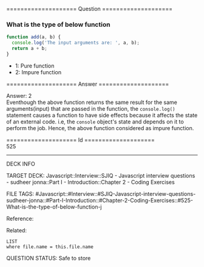 ==================== Question ====================  

### What is the type of below function

```javascript
function add(a, b) {
  console.log('The input arguments are: ', a, b);
  return a + b;
}
```

- 1: Pure function
- 2: Impure function  

==================== Answer ====================  

Answer: 2  
Eventhough the above function returns the same result for the same
arguments(input) that are passed in the function, the `console.log()` statement
causes a function to have side effects because it affects the state of an
external code. i.e, the `console` object's state and depends on it to perform
the job. Hence, the above function considered as impure function.

==================== Id ====================  
525

---

DECK INFO

TARGET DECK: Javascript::Interview::SJIQ - Javascript interview questions - sudheer jonna::Part I - Introduction::Chapter 2 - Coding Exercises

FILE TAGS: #Javascript::#Interview::#SJIQ-Javascript-interview-questions-sudheer-jonna::#Part-I-Introduction::#Chapter-2-Coding-Exercises::#525-What-is-the-type-of-below-function-j

Reference:

Related:

```dataview
LIST
where file.name = this.file.name
```

QUESTION STATUS: Safe to store

